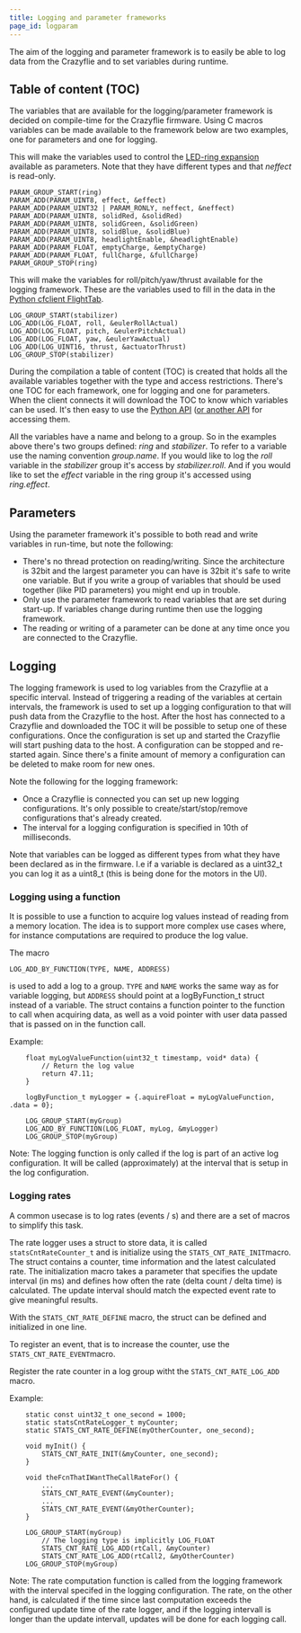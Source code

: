 ```yaml
---
title: Logging and parameter frameworks
page_id: logparam
---
```


The aim of the logging and parameter framework is to easily be able to
log data from the Crazyflie and to set variables during runtime.

## Table of content (TOC)

The variables that are available for the logging/parameter framework is
decided on compile-time for the Crazyflie firmware. Using C macros
variables can be made available to the framework below are two examples,
one for parameters and one for logging.

This will make the variables used to control the [LED-ring
expansion](https://wiki.bitcraze.io/projects:crazyflie2:expansionboards:ledring) available as
parameters. Note that they have different types and that *neffect* is
read-only.

``` {.c}
PARAM_GROUP_START(ring)
PARAM_ADD(PARAM_UINT8, effect, &effect)
PARAM_ADD(PARAM_UINT32 | PARAM_RONLY, neffect, &neffect)
PARAM_ADD(PARAM_UINT8, solidRed, &solidRed)
PARAM_ADD(PARAM_UINT8, solidGreen, &solidGreen)
PARAM_ADD(PARAM_UINT8, solidBlue, &solidBlue)
PARAM_ADD(PARAM_UINT8, headlightEnable, &headlightEnable)
PARAM_ADD(PARAM_FLOAT, emptyCharge, &emptyCharge)
PARAM_ADD(PARAM_FLOAT, fullCharge, &fullCharge)
PARAM_GROUP_STOP(ring)
```

This will make the variables for roll/pitch/yaw/thrust available for the
logging framework. These are the variables used to fill in the data in
the [Python cfclient FlightTab](https://www.bitcraze.io/documentation/repository/crazyflie-clients-python/master/userguides/userguide_client/).

    LOG_GROUP_START(stabilizer)
    LOG_ADD(LOG_FLOAT, roll, &eulerRollActual)
    LOG_ADD(LOG_FLOAT, pitch, &eulerPitchActual)
    LOG_ADD(LOG_FLOAT, yaw, &eulerYawActual)
    LOG_ADD(LOG_UINT16, thrust, &actuatorThrust)
    LOG_GROUP_STOP(stabilizer)

During the compilation a table of content (TOC) is created that holds
all the available variables together with the type and access
restrictions. There\'s one TOC for each framework, one for logging and
one for parameters. When the client connects it will download the TOC to
know which variables can be used. It\'s then easy to use the [Python
API](https://github.com/bitcraze/crazyflie-lib-python) ([or another
API](https://wiki.bitcraze.io/doc:crazyflie:api:community) for accessing them.

All the variables have a name and belong to a group. So in the examples
above there\'s two groups defined: *ring* and *stabilizer*. To refer to
a variable use the naming convention *group.name*. If you would like to
log the *roll* variable in the *stabilizer* group it\'s access by
*stabilizer.roll*. And if you would like to set the *effect* variable in
the ring group it\'s accessed using *ring.effect*.

## Parameters

Using the parameter framework it\'s possible to both read and write
variables in run-time, but note the following:

-   There\'s no thread protection on reading/writing. Since the
    architecture is 32bit and the largest parameter you can have is
    32bit it\'s safe to write one variable. But if you write a group of
    variables that should be used together (like PID parameters) you
    might end up in trouble.
-   Only use the parameter framework to read variables that are set
    during start-up. If variables change during runtime then use the
    logging framework.
-   The reading or writing of a parameter can be done at any time once
    you are connected to the Crazyflie.

## Logging

The logging framework is used to log variables from the Crazyflie at a
specific interval. Instead of triggering a reading of the variables at
certain intervals, the framework is used to set up a logging
configuration to that will push data from the Crazyflie to the host.
After the host has connected to a Crazyflie and downloaded the TOC it
will be possible to setup one of these configurations. Once the
configuration is set up and started the Crazyflie will start pushing
data to the host. A configuration can be stopped and re-started again.
Since there\'s a finite amount of memory a configuration can be deleted
to make room for new ones.

Note the following for the logging framework:

-   Once a Crazyflie is connected you can set up new logging
    configurations. It\'s only possible to create/start/stop/remove
    configurations that\'s already created.
-   The interval for a logging configuration is specified in 10th of
    milliseconds.

Note that variables can be logged as different types from what they have
been declared as in the firmware. I.e if a variable is declared as a
uint32\_t you can log it as a uint8\_t (this is being done for the
motors in the UI).

### Logging using a function

It is possible to use a function to acquire log values instead of
reading from a memory location. The idea is to support more complex use cases
where, for instance computations are required to produce the log value.

The macro

```LOG_ADD_BY_FUNCTION(TYPE, NAME, ADDRESS)```

is used to add a log to a group. ```TYPE``` and ```NAME``` works the same way as for variable logging, but
```ADDRESS``` should point at a logByFunction_t struct instead of a variable. The struct contains
a function pointer to the function to call when acquiring data, as well as
a void pointer with user data passed that is passed on in the function call.

Example:

        float myLogValueFunction(uint32_t timestamp, void* data) {
            // Return the log value
            return 47.11;
        }

        logByFunction_t myLogger = {.aquireFloat = myLogValueFunction, .data = 0};

        LOG_GROUP_START(myGroup)
        LOG_ADD_BY_FUNCTION(LOG_FLOAT, myLog, &myLogger)
        LOG_GROUP_STOP(myGroup)

Note: The logging function is only called if the log is part of an active log configuration. It
will be called (approximately) at the interval that is setup in the log configuration.

### Logging rates

A common usecase is to log rates (events / s) and there are a set of macros to simplify this task.

The rate logger uses a struct to store data, it is called ```statsCntRateCounter_t``` and
is initialize using the ```STATS_CNT_RATE_INIT```macro. The struct contains a counter, time
information and the latest calculated rate. The initialization macro takes a parameter
that specifies the update interval (in ms) and defines how often the rate (delta count / delta time)
is calculated. The update interval should match the expected event rate to give meaningful results.

With the ```STATS_CNT_RATE_DEFINE``` macro, the struct can be defined and initialized in one line.

To register an event, that is to increase the counter, use the ```STATS_CNT_RATE_EVENT```macro.

Register the rate counter in a log group witht the ```STATS_CNT_RATE_LOG_ADD``` macro.

Example:

        static const uint32_t one_second = 1000;
        static statsCntRateLogger_t myCounter;
        static STATS_CNT_RATE_DEFINE(myOtherCounter, one_second);

        void myInit() {
            STATS_CNT_RATE_INIT(&myCounter, one_second);
        }

        void theFcnThatIWantTheCallRateFor() {
            ...
            STATS_CNT_RATE_EVENT(&myCounter);
            ...
            STATS_CNT_RATE_EVENT(&myOtherCounter);
        }

        LOG_GROUP_START(myGroup)
            // The logging type is implicitly LOG_FLOAT
            STATS_CNT_RATE_LOG_ADD(rtCall, &myCounter)
            STATS_CNT_RATE_LOG_ADD(rtCall2, &myOtherCounter)
        LOG_GROUP_STOP(myGroup)

Note: The rate computation function is called from the logging framework with the interval
specifed in the logging configuration. The rate, on the other hand, is calculated if the time since
last computation exceeds the configured update time of the rate logger, and if the logging intervall
is longer than the update intervall, updates will be done for each logging call.
